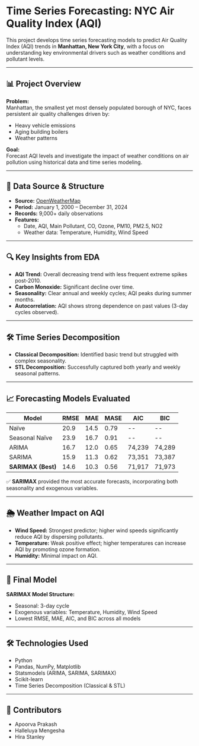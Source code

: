 # Time Series Forecasting: NYC Air Quality Index (AQI)

This project develops time series forecasting models to predict Air Quality Index (AQI) trends in **Manhattan, New York City**, with a focus on understanding key environmental drivers such as weather conditions and pollutant levels.

---

## 📊 Project Overview

**Problem:**  
Manhattan, the smallest yet most densely populated borough of NYC, faces persistent air quality challenges driven by:
- Heavy vehicle emissions
- Aging building boilers
- Weather patterns

**Goal:**  
Forecast AQI levels and investigate the impact of weather conditions on air pollution using historical data and time series modeling.

---

## 📂 Data Source & Structure

- **Source:** [OpenWeatherMap](https://openweathermap.org/)
- **Period:** January 1, 2000 – December 31, 2024
- **Records:** 9,000+ daily observations
- **Features:**
  - Date, AQI, Main Pollutant, CO, Ozone, PM10, PM2.5, NO2
  - Weather data: Temperature, Humidity, Wind Speed

---

## 🔍 Key Insights from EDA

- **AQI Trend:** Overall decreasing trend with less frequent extreme spikes post-2010.
- **Carbon Monoxide:** Significant decline over time.
- **Seasonality:** Clear annual and weekly cycles; AQI peaks during summer months.
- **Autocorrelation:** AQI shows strong dependence on past values (3-day cycles observed).

---

## 🛠️ Time Series Decomposition

- **Classical Decomposition:** Identified basic trend but struggled with complex seasonality.
- **STL Decomposition:** Successfully captured both yearly and weekly seasonal patterns.

---

## 📈 Forecasting Models Evaluated

| Model                | RMSE  | MAE   | MASE  | AIC      | BIC      |
|---------------------|-------|-------|-------|----------|----------|
| Naïve               | 20.9  | 14.5  | 0.79  | --       | --       |
| Seasonal Naïve      | 23.9  | 16.7  | 0.91  | --       | --       |
| ARIMA               | 16.7  | 12.0  | 0.65  | 74,239   | 74,289   |
| SARIMA              | 15.9  | 11.3  | 0.62  | 73,351   | 73,387   |
| **SARIMAX (Best)**  | 14.6  | 10.3  | 0.56  | 71,917   | 71,973   |

✅ **SARIMAX** provided the most accurate forecasts, incorporating both seasonality and exogenous variables.

---

## 🌦️ Weather Impact on AQI

- **Wind Speed:** Strongest predictor; higher wind speeds significantly reduce AQI by dispersing pollutants.
- **Temperature:** Weak positive effect; higher temperatures can increase AQI by promoting ozone formation.
- **Humidity:** Minimal impact on AQI.

---

## 🔁 Final Model

**SARIMAX Model Structure:**
- Seasonal: 3-day cycle
- Exogenous variables: Temperature, Humidity, Wind Speed
- Lowest RMSE, MAE, AIC, and BIC across all models

---

## 🛠️ Technologies Used

- Python
- Pandas, NumPy, Matplotlib
- Statsmodels (ARIMA, SARIMA, SARIMAX)
- Scikit-learn
- Time Series Decomposition (Classical & STL)

---

## 👥 Contributors

- Apoorva Prakash
- Halleluya Mengesha
- Hira Stanley
